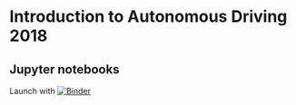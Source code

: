 # Introduction to Autonomous Driving 2018

## Jupyter notebooks

Launch with [![Binder](https://mybinder.org/badge.svg)](https://mybinder.org/v2/gh/fgr/itad2018/master?filepath=localization1)
